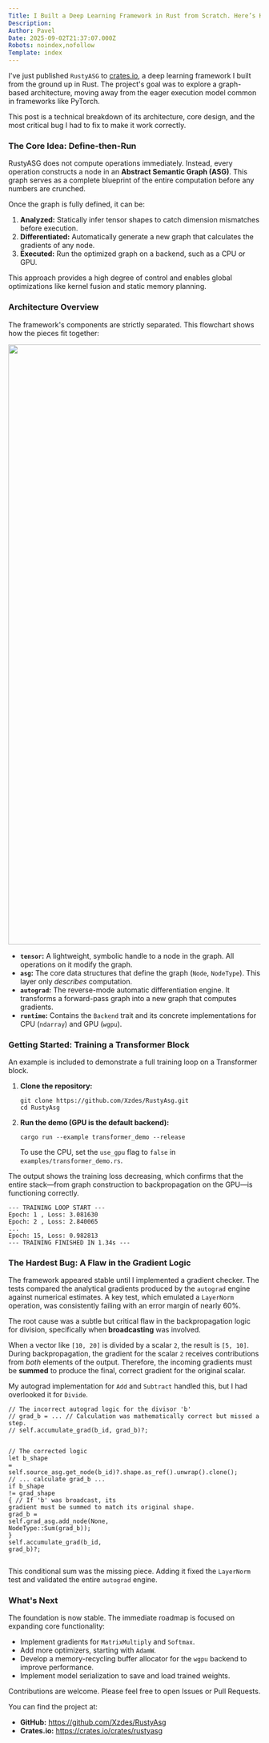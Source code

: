 ```yaml
---
Title: I Built a Deep Learning Framework in Rust from Scratch. Here’s How It Works.
Description: 
Author: Pavel
Date: 2025-09-02T21:37:07.000Z
Robots: noindex,nofollow
Template: index
---
```

<p>I've just published <code>RustyASG</code> to <a href="https://crates.io/crates/rustyasg" rel="noopener noreferrer">crates.io</a>, a deep learning framework I built from the ground up in Rust. The project's goal was to explore a graph-based architecture, moving away from the eager execution model common in frameworks like PyTorch.</p>

<p>This post is a technical breakdown of its architecture, core design, and the most critical bug I had to fix to make it work correctly.</p>

<h3>
  
  
  The Core Idea: Define-then-Run
</h3>

<p>RustyASG does not compute operations immediately. Instead, every operation constructs a node in an <strong>Abstract Semantic Graph (ASG)</strong>. This graph serves as a complete blueprint of the entire computation before any numbers are crunched.</p>

<p>Once the graph is fully defined, it can be:</p>

<ol>
<li> <strong>Analyzed:</strong> Statically infer tensor shapes to catch dimension mismatches before execution.</li>
<li> <strong>Differentiated:</strong> Automatically generate a new graph that calculates the gradients of any node.</li>
<li> <strong>Executed:</strong> Run the optimized graph on a backend, such as a CPU or GPU.</li>
</ol>

<p>This approach provides a high degree of control and enables global optimizations like kernel fusion and static memory planning.</p>

<h3>
  
  
  Architecture Overview
</h3>

<p>The framework's components are strictly separated. This flowchart shows how the pieces fit together:</p>

<p><a href="https://media2.dev.to/dynamic/image/width=800%2Cheight=%2Cfit=scale-down%2Cgravity=auto%2Cformat=auto/https%3A%2F%2Fdev-to-uploads.s3.amazonaws.com%2Fuploads%2Farticles%2Fdzeus8ypu8ru341z565p.png" class="article-body-image-wrapper"><img src="https://media2.dev.to/dynamic/image/width=800%2Cheight=%2Cfit=scale-down%2Cgravity=auto%2Cformat=auto/https%3A%2F%2Fdev-to-uploads.s3.amazonaws.com%2Fuploads%2Farticles%2Fdzeus8ypu8ru341z565p.png" alt=" " width="800" height="1200"></a></p>

<ul>
<li>  <strong><code>tensor</code>:</strong> A lightweight, symbolic handle to a node in the graph. All operations on it modify the graph.</li>
<li>  <strong><code>asg</code>:</strong> The core data structures that define the graph (<code>Node</code>, <code>NodeType</code>). This layer only <em>describes</em> computation.</li>
<li>  <strong><code>autograd</code>:</strong> The reverse-mode automatic differentiation engine. It transforms a forward-pass graph into a new graph that computes gradients.</li>
<li>  <strong><code>runtime</code>:</strong> Contains the <code>Backend</code> trait and its concrete implementations for CPU (<code>ndarray</code>) and GPU (<code>wgpu</code>).</li>
</ul>

<h3>
  
  
  Getting Started: Training a Transformer Block
</h3>

<p>An example is included to demonstrate a full training loop on a Transformer block.</p>

<ol>
<li>
<p><strong>Clone the repository:</strong><br>
</p>
<pre class="highlight shell"><code>git clone https://github.com/Xzdes/RustyAsg.git
<span class="nb">cd </span>RustyAsg
</code></pre>

</li>
<li>
<p><strong>Run the demo (GPU is the default backend):</strong><br>
</p>
<pre class="highlight shell"><code>cargo run <span class="nt">--example</span> transformer_demo <span class="nt">--release</span>
</code></pre>


<p>To use the CPU, set the <code>use_gpu</code> flag to <code>false</code> in <code>examples/transformer_demo.rs</code>.</p>
</li>
</ol>

<p>The output shows the training loss decreasing, which confirms that the entire stack—from graph construction to backpropagation on the GPU—is functioning correctly.<br>
</p>

<div class="highlight js-code-highlight">
<pre class="highlight shell"><code><span class="nt">---</span> TRAINING LOOP START <span class="nt">---</span>
Epoch: 1 , Loss: 3.081630
Epoch: 2 , Loss: 2.840065
...
Epoch: 15, Loss: 0.982813
<span class="nt">---</span> TRAINING FINISHED IN 1.34s <span class="nt">---</span>
</code></pre>

</div>



<h3>
  
  
  The Hardest Bug: A Flaw in the Gradient Logic
</h3>

<p>The framework appeared stable until I implemented a gradient checker. The tests compared the analytical gradients produced by the <code>autograd</code> engine against numerical estimates. A key test, which emulated a <code>LayerNorm</code> operation, was consistently failing with an error margin of nearly 60%.</p>

<p>The root cause was a subtle but critical flaw in the backpropagation logic for division, specifically when <strong>broadcasting</strong> was involved.</p>

<p>When a vector like <code>[10, 20]</code> is divided by a scalar <code>2</code>, the result is <code>[5, 10]</code>. During backpropagation, the gradient for the scalar <code>2</code> receives contributions from <em>both</em> elements of the output. Therefore, the incoming gradients must be <strong>summed</strong> to produce the final, correct gradient for the original scalar.</p>

<p>My autograd implementation for <code>Add</code> and <code>Subtract</code> handled this, but I had overlooked it for <code>Divide</code>.<br>
</p>

<div class="highlight js-code-highlight">
<pre class="highlight rust"><code><span class="c1">// The incorrect autograd logic for the divisor 'b'</span>
<span class="c1">// grad_b = ... // Calculation was mathematically correct but missed a step.</span>
<span class="c1">// self.accumulate_grad(b_id, grad_b)?;</span>

<span class="c1">// The corrected logic</span>
<span class="k">let</span> <span class="n">b_shape</span> <span class="o">=</span> <span class="k">self</span><span class="py">.source_asg</span><span class="nf">.get_node</span><span class="p">(</span><span class="n">b_id</span><span class="p">)</span><span class="o">?</span><span class="py">.shape</span><span class="nf">.as_ref</span><span class="p">()</span><span class="nf">.unwrap</span><span class="p">()</span><span class="nf">.clone</span><span class="p">();</span>
<span class="c1">// ... calculate grad_b ...</span>
<span class="k">if</span> <span class="n">b_shape</span> <span class="o">!=</span> <span class="n">grad_shape</span> <span class="p">{</span>
    <span class="c1">// If 'b' was broadcast, its gradient must be summed to match its original shape.</span>
    <span class="n">grad_b</span> <span class="o">=</span> <span class="k">self</span><span class="py">.grad_asg</span><span class="nf">.add_node</span><span class="p">(</span><span class="nb">None</span><span class="p">,</span> <span class="nn">NodeType</span><span class="p">::</span><span class="nf">Sum</span><span class="p">(</span><span class="n">grad_b</span><span class="p">));</span>
<span class="p">}</span>
<span class="k">self</span><span class="nf">.accumulate_grad</span><span class="p">(</span><span class="n">b_id</span><span class="p">,</span> <span class="n">grad_b</span><span class="p">)</span><span class="o">?</span><span class="p">;</span>
</code></pre>

</div>



<p>This conditional sum was the missing piece. Adding it fixed the <code>LayerNorm</code> test and validated the entire <code>autograd</code> engine.</p>

<h3>
  
  
  What's Next
</h3>

<p>The foundation is now stable. The immediate roadmap is focused on expanding core functionality:</p>

<ul>
<li>  Implement gradients for <code>MatrixMultiply</code> and <code>Softmax</code>.</li>
<li>  Add more optimizers, starting with <code>AdamW</code>.</li>
<li>  Develop a memory-recycling buffer allocator for the <code>wgpu</code> backend to improve performance.</li>
<li>  Implement model serialization to save and load trained weights.</li>
</ul>

<p>Contributions are welcome. Please feel free to open Issues or Pull Requests.</p>

<p>You can find the project at:</p>

<ul>
<li>  <strong>GitHub:</strong> <a href="https://github.com/Xzdes/RustyAsg" rel="noopener noreferrer">https://github.com/Xzdes/RustyAsg</a>
</li>
<li>  <strong>Crates.io:</strong> <a href="https://crates.io/crates/rustyasg" rel="noopener noreferrer">https://crates.io/crates/rustyasg</a>
</li>
</ul>

